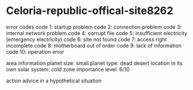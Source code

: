 # Celoria-republic-offical-site8262
error codes
code 1: startup problem
code 2: connection problem
code 3: internal network problem
code 4: corrupt file
code 5: insufficient electricity (emergency electricity)
code 6: site not found
code 7: access right incomplete
code 8: motherboard out of order
code 9: lack of information
code 10: operation error

area information
planet size: small
planet type: dead desert
location in its own solar system: cold zone
importance level: 6/10


action advice in a hypothetical situation




























































